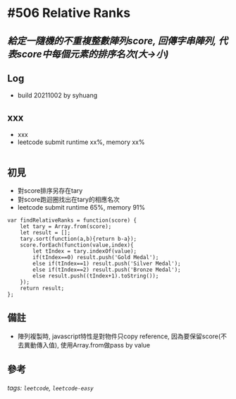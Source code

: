 # \#506 Relative Ranks
## *給定一隨機的不重複整數陣列score, 回傳字串陣列, 代表score中每個元素的排序名次(大->小)*
## Log
 - build 20211002 by syhuang

## xxx
 - xxx
 - leetcode submit runtime xx%, memory xx%
```javascript=
```
## 初見
 - 對score排序另存在tary
 - 對score跑迴圈找出在tary的相應名次
 - leetcode submit runtime 65%, memory 91%
```javascript=
var findRelativeRanks = function(score) {
    let tary = Array.from(score);
    let result = [];
    tary.sort(function(a,b){return b-a});
    score.forEach(function(value,index){
        let tIndex = tary.indexOf(value);
        if(tIndex==0) result.push('Gold Medal');
        else if(tIndex==1) result.push('Silver Medal');
        else if(tIndex==2) result.push('Bronze Medal');
        else result.push((tIndex+1).toString());
    });
    return result;
};
```
## 備註
- 陣列複製時, javascript特性是對物件只copy reference, 因為要保留score(不去異動傳入值), 使用Array.from做pass by value
## 參考
###### tags: `leetcode`, `leetcode-easy`